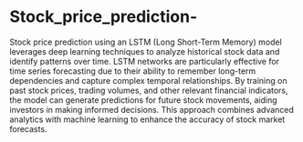 # Stock_price_prediction-
Stock price prediction using an LSTM (Long Short-Term Memory) model leverages deep learning techniques to analyze historical stock data and identify patterns over time.
LSTM networks are particularly effective for time series forecasting due to their ability to remember long-term dependencies and capture complex temporal relationships. 
By training on past stock prices, trading volumes, and other relevant financial indicators, the model can generate predictions for future stock movements, aiding investors in making informed decisions. 
This approach combines advanced analytics with machine learning to enhance the accuracy of stock market forecasts.

